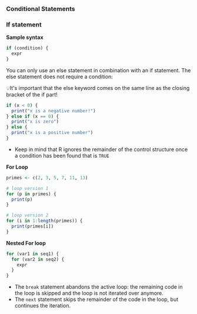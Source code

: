 ### Conditional Statements
### If statement
**Sample syntax**
```R
if (condition) {
  expr
}
```
You can only use an else statement in combination with an if statement. The else statement does not require a condition:

💡It's important that the else keyword comes on the same line as the closing bracket of the if part!

```R
if (x < 0) {
  print("x is a negative number!")
} else if (x == 0) {
  print("x is zero")
} else {
  print("x is a positive number")
}
```
- Keep in mind that R ignores the remainder of the control structure once a condition has been found that is `TRUE`

**For Loop**
```R
primes <- c(2, 3, 5, 7, 11, 13)

# loop version 1
for (p in primes) {
  print(p)
}

# loop version 2
for (i in 1:length(primes)) {
  print(primes[i])
}
```
**Nested For loop**
```R
for (var1 in seq1) {
  for (var2 in seq2) {
    expr
  }
}
```
- The `break` statement abandons the active loop: the remaining code in the loop is skipped and the loop is not iterated over anymore.
- The `next` statement skips the remainder of the code in the loop, but continues the iteration.
